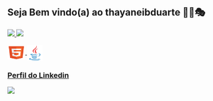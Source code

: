 ## Seja Bem vindo(a) ao thayaneibduarte 👋🏽🎭

 <div>
   <a href="https://github.com/thayaneibduarte">
   <img height="180em" src="https://github-readme-stats.vercel.app/api?username=thayaneibduarte&show_icons=true&theme=tokyonight&include_all_commits=true&count_private=true"/>
   <img height="180em" src="https://github-readme-stats.vercel.app/api/top-langs/?username=thayaneibduarte&layout=compact&langs_count=6&theme=tokyonight"/>
</div>

<div style="display: inline_block"><br>
  <img align="center" alt="HTML" height="30" width="40" src="https://raw.githubusercontent.com/devicons/devicon/master/icons/html5/html5-original.svg">
  <img align="center" alt="Java" height="35" width="35" src="https://raw.githubusercontent.com/devicons/devicon/master/icons/java/java-original.svg">
</div>

 
### Perfil do Linkedin
 
<div> 
  <a href="https://www.linkedin.com/in/thayane-duarte-b3a39621b/" target="_blank"><img src="https://img.shields.io/badge/-LinkedIn-%230077B5?style=for-the-badge&logo=linkedin&logoColor=white" target="_blank"></a> 
 
</div>
